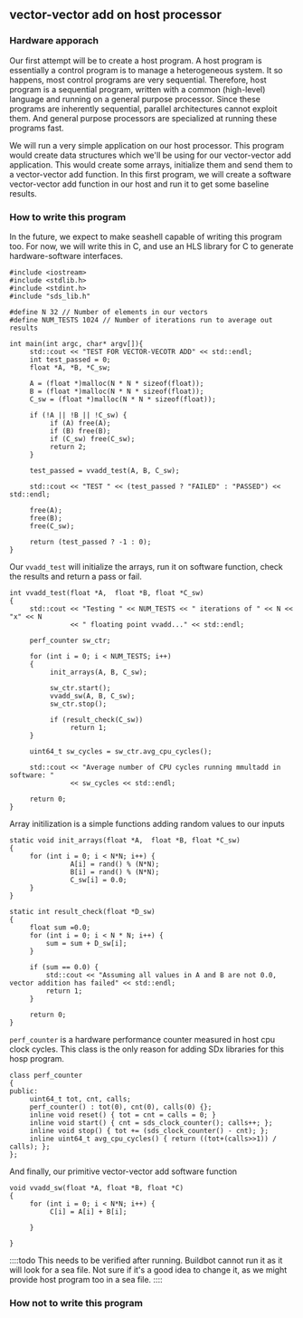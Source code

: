 vector-vector add on host processor
--------

### Hardware apporach

Our first attempt will be to create a host program. A host program is essentially a control program is to manage a heterogeneous system. It so happens, most control programs are very sequential. Therefore, host program is a sequential program, written with a common (high-level) language and running on a general purpose processor. Since these programs are inherently sequential, parallel architectures cannot exploit them. And general purpose processors are specialized at running these programs fast. 

We will run a very simple application on our host processor. This program would create data structures which we'll be using for our vector-vector add application. This would create some arrays, initialize them and send them to a vector-vector add function. In this first program, we will create a software vector-vector add function in our host and run it to get some baseline results.


### How to write this program

In the future, we expect to make seashell capable of writing this program too. For now, we will write this in C, and use an HLS library for C to generate hardware-software interfaces.

```
#include <iostream>
#include <stdlib.h>
#include <stdint.h>
#include "sds_lib.h"

#define N 32 // Number of elements in our vectors
#define NUM_TESTS 1024 // Number of iterations run to average out results

int main(int argc, char* argv[]){
     std::cout << "TEST FOR VECTOR-VECOTR ADD" << std::endl;
     int test_passed = 0;
     float *A, *B, *C_sw;

     A = (float *)malloc(N * N * sizeof(float));
     B = (float *)malloc(N * N * sizeof(float));
     C_sw = (float *)malloc(N * N * sizeof(float));

     if (!A || !B || !C_sw) {
          if (A) free(A);
          if (B) free(B);
          if (C_sw) free(C_sw);
          return 2;
     }

     test_passed = vvadd_test(A, B, C_sw);

     std::cout << "TEST " << (test_passed ? "FAILED" : "PASSED") << std::endl;

     free(A);
     free(B);
     free(C_sw);

     return (test_passed ? -1 : 0);
}
```

Our `vvadd_test` will initialize the arrays, run it on software function, check the results and return a pass or fail.

```
int vvadd_test(float *A,  float *B, float *C_sw)
{
     std::cout << "Testing " << NUM_TESTS << " iterations of " << N << "x" << N
               << " floating point vvadd..." << std::endl;

     perf_counter sw_ctr;

     for (int i = 0; i < NUM_TESTS; i++)
     {
          init_arrays(A, B, C_sw);

          sw_ctr.start();
          vvadd_sw(A, B, C_sw);
          sw_ctr.stop();

          if (result_check(C_sw))
               return 1;
     }

     uint64_t sw_cycles = sw_ctr.avg_cpu_cycles();

     std::cout << "Average number of CPU cycles running mmultadd in software: "
               << sw_cycles << std::endl;

     return 0;
}
```

Array initilization is a simple functions adding random values to our inputs
```
static void init_arrays(float *A,  float *B, float *C_sw)
{
     for (int i = 0; i < N*N; i++) {
               A[i] = rand() % (N*N);
               B[i] = rand() % (N*N);
               C_sw[i] = 0.0;
     }
}

static int result_check(float *D_sw)
{
     float sum =0.0;
     for (int i = 0; i < N * N; i++) {
         sum = sum + D_sw[i];
     }
     
     if (sum == 0.0) {
         std::cout << "Assuming all values in A and B are not 0.0, vector addition has failed" << std::endl;
         return 1;
     }
     
     return 0;
}
```

`perf_counter` is a hardware performance counter measured in host cpu clock cycles. This class is the only reason for adding SDx libraries for this hosp program.

```
class perf_counter
{
public:
     uint64_t tot, cnt, calls;
     perf_counter() : tot(0), cnt(0), calls(0) {};
     inline void reset() { tot = cnt = calls = 0; }
     inline void start() { cnt = sds_clock_counter(); calls++; };
     inline void stop() { tot += (sds_clock_counter() - cnt); };
     inline uint64_t avg_cpu_cycles() { return ((tot+(calls>>1)) / calls); };
};
```

And finally, our primitive vector-vector add software function
```
void vvadd_sw(float *A, float *B, float *C)
{
     for (int i = 0; i < N*N; i++) {
          C[i] = A[i] + B[i];

     }

}
```

::::todo
This needs to be verified after running. Buildbot cannot run it as it will look for a sea file. Not sure if it's a good idea to change it, as we might provide host program too in a sea file.
::::

### How not to write this program

